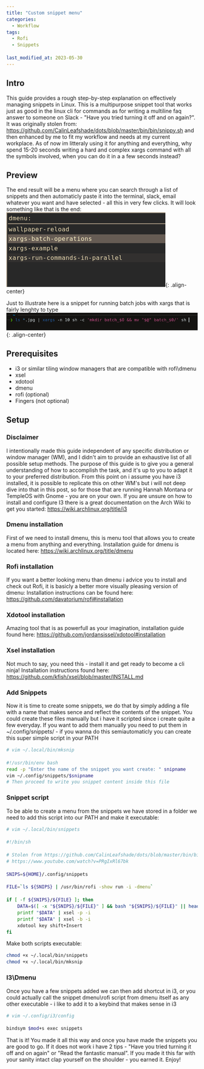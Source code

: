 ```yaml
---
title: "Custom snippet menu"
categories:
  - Workflow
tags:
  - Rofi
  - Snippets

last_modified_at: 2023-05-30
---
```


## Intro
This guide provides a rough step-by-step explanation on effectively managing snippets in Linux. This is a multipurpose snippet tool that works just as good in the linux cli for commands as for writing a multiline faq answer to someone on Slack - "Have you tried turning it off and on again?". It was originally stolen from: <https://github.com/CalinLeafshade/dots/blob/master/bin/bin/snippy.sh> and then enhanced by me to fit my workflow and needs at my current workplace.
As of now im litteraly using it for anything and everything, why spend 15-20 seconds writing a hard and complex xargs command with all the symbols involved, when you can do it in a a few seconds instead?


## Preview
The end result will be a menu where you can search through a list of snippets and then automaticly paste it into the terminal, slack, email whatever you want and have selected - all this in very few clicks. It will look something like that is the end:
![image-center](/assets/images/snippet1.png){: .align-center}

Just to illustrate here is a snippet for running batch jobs with xargs that is fairly lenghty to type
![image-center](/assets/images/snippet2.png){: .align-center}

## Prerequisites
- i3 or similar tiling window managers that are compatible with rofi\dmenu
- xsel
- xdotool
- dmenu
- rofi (optional)
- Fingers (not optional)

## Setup

### Disclaimer
I intentionally made this guide independent of any specific distribution or window manager (WM), and I didn't aim to provide an exhaustive list of all possible setup methods. The purpose of this guide is to give you a general understanding of how to accomplish the task, and it's up to you to adapt it to your preferred distribution.
From this point on i assume you have i3 installed, it is possible to replicate this on other WM's but i will not deep dive into that in this post, so for those that are running Hannah Montana or TempleOS with Gnome - you are on your own.
If you are unsure on how to install and configure I3 there is a great documentation on the Arch Wiki to get you started: <https://wiki.archlinux.org/title/i3>

### Dmenu installation
First of we need to install dmenu, this is menu tool that allows you to create a menu from anything and everything.
Installation guide for dmenu is located here: <https://wiki.archlinux.org/title/dmenu>

### Rofi installation
If you want a better looking menu than dmenu i advice you to install and check out Rofi, it is basicly a better more visually pleasing version of dmenu:
Installation instructions can be found here: <https://github.com/davatorium/rofi#installation>

### Xdotool installation
Amazing tool that is as powerfull as your imagination, installation guide found here: <https://github.com/jordansissel/xdotool#installation>

### Xsel installation
Not much to say, you need this - install it and get ready to become a cli ninja!
Installation instructions found here: <https://github.com/kfish/xsel/blob/master/INSTALL.md>

### Add Snippets
Now it is time to create some snippets, we do that by simply adding a file with a name that makes sence and reflect the contents of the snippet. You could create these files manually but i have it scripted since i create quite a few everyday.
If you want to add them manually you need to put them in ~/.config/snippets/<yoursnippet> - if you wanna do this semiautomaticly you can create this super simple script in your PATH
```bash
# vim ~/.local/bin/mksnip

#!/usr/bin/env bash
read -p "Enter the name of the snippet you want create: " snipname
vim ~/.config/snippets/$snipname
# Then proceed to write you snippet content inside this file
```

### Snippet script
To be able to create a menu from the snippets we have stored in a folder we need to add this script into our PATH and make it executable:
```bash
# vim ~/.local/bin/snippets

#!/bin/sh

# Stolen from https://github.com/CalinLeafshade/dots/blob/master/bin/bin/snippy.sh
# https://www.youtube.com/watch?v=PRgIxRl67bk

SNIPS=${HOME}/.config/snippets

FILE=`ls ${SNIPS} | /usr/bin/rofi -show run -i -dmenu`

if [ -f ${SNIPS}/${FILE} ]; then
	DATA=$([ -x "${SNIPS}/${FILE}" ] && bash "${SNIPS}/${FILE}" || head --bytes=-1 ${SNIPS}/${FILE})
	printf "$DATA" | xsel -p -i
	printf "$DATA" | xsel -b -i
	xdotool key shift+Insert
fi
```

Make both scripts executable:
```bash
chmod +x ~/.local/bin/snippets
chmod +x ~/.local/bin/mksnip
```

### I3\Dmenu
Once you have a few snippets added we can then add shortcut in i3, or you could actually call the snippet dmenu\rofi script from dmenu itself as any other executable - i like to add it to a keybind that makes sense in i3
```bash
# vim ~/.config/i3/config

bindsym $mod+s exec snippets
```

That is it! You made it all this way and once you have made the snippets you are good to go. If it does not work i have 2 tips - "Have you tried turning it off and on again" or "Read the fantastic manual". If you made it this far with your sanity intact clap yourself on the shoulder - you earned it. Enjoy!
